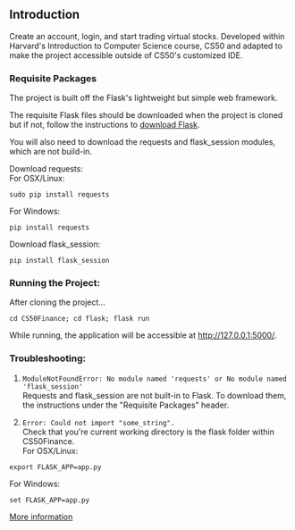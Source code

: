## Introduction
Create an account, login, and start trading virtual stocks. Developed within Harvard's Introduction to Computer Science course, CS50 and adapted to make the project accessible outside of CS50's customized IDE. 

### Requisite Packages
The project is built off the Flask's lightweight but simple web framework.  

The requisite Flask files should be downloaded when the project is cloned but if not, follow the instructions to [download Flask](http://flask.pocoo.org/docs/1.0/installation/). 

You will also need to download the requests and flask_session modules, which are not build-in.   

Download requests:  
For OSX/Linux: 
```
sudo pip install requests
```  
For Windows:   
```
pip install requests
```

Download flask_session:    
```
pip install flask_session 
```


### Running the Project:
After cloning the project...
```
cd CS50Finance; cd flask; flask run
```

While running, the application will be accessible at http://127.0.0.1:5000/. 

### Troubleshooting:
  
1. ``` ModuleNotFoundError: No module named 'requests' or No module named 'flask_session' ```  
Requests and flask_session are not built-in to Flask. To download them, the instructions under the "Requisite Packages" header.  
  
2. ``` Error: Could not import "some_string". ```  
Check that you're current working directory is the flask folder within CS50Finance.  
For OSX/Linux:  
```
export FLASK_APP=app.py  
```
For Windows:  
```
set FLASK_APP=app.py  
```
[More information](http://flask.pocoo.org/docs/1.0/cli/)
